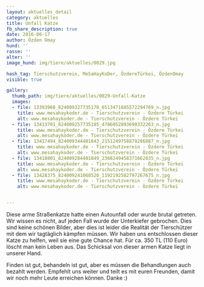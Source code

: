 ```yaml
---
layout: aktuelles_detail
category: aktuelles
title: Unfall Katze
fb_share_description: true
date: 2016-06-17
author: Özden Omay
hund: ''
rasse: ''
alter: ''
image_hund: img/tiere/aktuelles/0029.jpg

hash_tag: Tierschutzverein, MeSaHayKoDer, ÖzdereTürkei, ÖzdenOmay
visible: true

gallery:
  thumb_path: img/tiere/aktuelles/0029-Unfall-Katze
  images:
  - file: 13393968_824009327735178_6513471685572294769_n.jpg
    title: www.mesahaykoder.de - Tierschutzverein - Özdere Türkei
    alt: www.mesahaykoder.de - Tierschutzverein - Özdere Türkei
  - file: 13413701_824009257735185_4786052893690332263_n.jpg
    title: www.mesahaykoder.de - Tierschutzverein - Özdere Türkei
    alt: www.mesahaykoder.de - Tierschutzverein - Özdere Türkei
  - file: 13417494_824009344401843_2151249758879286887_n.jpg
    title: www.mesahaykoder.de - Tierschutzverein - Özdere Türkei
    alt: www.mesahaykoder.de - Tierschutzverein - Özdere Türkei
  - file: 13418801_824009284401849_2368249458371662835_n.jpg
    title: www.mesahaykoder.de - Tierschutzverein - Özdere Türkei
    alt: www.mesahaykoder.de - Tierschutzverein - Özdere Türkei
  - file: 13428375_824009241068520_1192192582797267675_n.jpg
    title: www.mesahaykoder.de - Tierschutzverein - Özdere Türkei
    alt: www.mesahaykoder.de - Tierschutzverein - Özdere Türkei


---
```


Diese arme Straßenkatze hatte einen Autounfall oder wurde brutal getreten. Wir wissen es nicht, auf jeden Fall wurde der Unterkiefer gebrochen.
Dies sind keine schönen Bilder, aber dies ist leider die Realität der Tierschützer mit dem wir tagtäglich kämpfen müssen.
Wir haben uns entschlossen dieser Katze zu helfen, weil sie eine gute Chance hat. Für ca. 350 TL (110 Euro) löscht man kein Leben aus.
Das Schicksal von dieser armen Katze liegt in unserer Hand.

Finden ist gut, behandeln ist gut, aber es müssen die Behandlungen auch bezahlt werden.
Empfehlt uns weiter und teilt es mit euren Freunden, damit wir noch mehr Leute erreichen können. Danke :)
